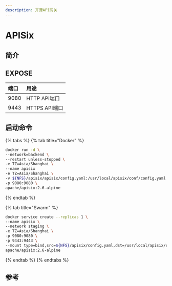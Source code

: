 ```yaml
---
description: 开源API网关
---
```


# APISix

## 简介



## EXPOSE

| 端口 | 用途 |
| :--- | :--- |
| 9080 | HTTP API端口 |
| 9443 | HTTPS API端口 |



## 启动命令

{% tabs %}
{% tab title="Docker" %}
```bash
docker run -d \
--network=backend \
--restart unless-stopped \
-e TZ=Asia/Shanghai \
--name apisix
-e TZ=Asia/Shanghai \
-v ${NFS}/apisix/apisix/config.yaml:/usr/local/apisix/conf/config.yaml 
-p 9080:9080 \
apache/apisix:2.6-alpine
```
{% endtab %}

{% tab title="Swarm" %}
```bash
docker service create --replicas 1 \
--name apisix \
--network staging \
-e TZ=Asia/Shanghai \
-p 9080:9080 \
-p 9443:9443 \
--mount type=bind,src=${NFS}/apisix/config.yaml,dst=/usr/local/apisix/conf/config.yaml \
apache/apisix:2.6-alpine
```
{% endtab %}
{% endtabs %}



## 参考

